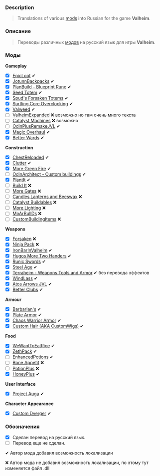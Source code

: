 ### Description

> Translations of various [mods](https://www.nexusmods.com/valheim/) into Russian for the game **Valheim**. 

### Описание
> Переводы различных [модов](https://www.nexusmods.com/valheim/) на русский язык для игры **Valheim**.

### Моды

**Gameplay**
 - [X] [EpicLoot](https://www.nexusmods.com/valheim/mods/387) ✔
 - [X] [JotunnBackpacks](https://www.nexusmods.com/valheim/mods/1416) ✔
 - [X] [PlanBuild - Blueprint Rune](https://www.nexusmods.com/valheim/mods/1125) ✔
 - [X] [Seed Totem](https://www.nexusmods.com/valheim/mods/876) ✔
 - [X] [Spud's Forsaken Totems](https://www.nexusmods.com/valheim/mods/715) ✔
 - [X] [Surtling Core Overclocking](https://www.nexusmods.com/valheim/mods/909) ✔
 - [X] [Valweed](https://www.nexusmods.com/valheim/mods/1023) ✔
 - [ ] [ValheimExpanded](https://www.nexusmods.com/valheim/mods/1154) ❌ возможно но там очень много текста
 - [ ] [Catalyst Machines](https://www.nexusmods.com/valheim/mods/1306) ❌ возможно
 - [ ] [OdinPlusRemakeJVL](https://github.com/Digitalroot-Valheim/OdinPlusRemakeJVL) ✔
 - [X] [Magic Overhaul](https://www.nexusmods.com/valheim/mods/1418) ✔
 - [X] [Better Wards](https://www.nexusmods.com/valheim/mods/402) ✔

**Construction**
 - [X] [ChestReloaded](https://www.nexusmods.com/valheim/mods/653) ✔
 - [X] [Clutter](https://www.nexusmods.com/valheim/mods/1350) ✔
 - [X] [More Green Fire](https://www.nexusmods.com/valheim/mods/1352) ✔
 - [ ] [OdinArchitect - Custom buildings](https://www.nexusmods.com/valheim/mods/1174) ✔
 - [X] [PlantIt](https://www.nexusmods.com/valheim/mods/1251) ✔
 - [ ] [Build It](https://www.nexusmods.com/valheim/mods/1385) ❌
 - [ ] [More Gates](https://www.nexusmods.com/valheim/mods/1087) ❌
 - [ ] [Candles Lanterns and Beeswax](https://www.nexusmods.com/valheim/mods/1226) ❌
 - [ ] [Catalyst Buildables](https://www.nexusmods.com/valheim/mods/1335) ❌
 - [ ] [More Lighting](https://www.nexusmods.com/valheim/mods/1214) ❌
 - [ ] [MoArBuIlDs](https://valheim.thunderstore.io/package/OdinPlus/MoArBuIlDs/) ❌
 - [ ] [CustomBuildingItems](https://https://valheim.thunderstore.io/package/Smallo/CustomBuildingItems/) ❌

**Weapons**
 - [X] [Forsaken](https://www.nexusmods.com/valheim/mods/799) ❌
 - [X] [Ninja Pack](https://www.nexusmods.com/valheim/mods/1182) ❌
 - [X] [IronBarInValheim](https://www.nexusmods.com/valheim/mods/1196) ✔
 - [X] [Hugos More Two Handers](https://www.nexusmods.com/valheim/mods/1189) ✔
 - [X] [Runic Swords](https://www.nexusmods.com/valheim/mods/1179) ✔
 - [X] [Steel Age](https://www.nexusmods.com/valheim/mods/1143) ✔
 - [X] [Terraheim - Weapons Tools and Armor](https://www.nexusmods.com/valheim/mods/803) ✔ без перевода эффектов
 - [X] [WindLass](https://www.nexusmods.com/valheim/mods/1209) ✔
 - [X] [Atos Arrows JVL](https://www.nexusmods.com/valheim/mods/1301) ✔
 - [X] [Better Clubs](https://www.nexusmods.com/valheim/mods/1288) ✔

**Armour**
 - [X] [Barbarian's](https://www.nexusmods.com/valheim/mods/640) ✔
 - [X] [Plate Armor](https://www.nexusmods.com/valheim/mods/567) ✔
 - [X] [Chaos Warrior Armor](https://www.nexusmods.com/valheim/mods/1215) ✔
 - [X] [Custom Hair (AKA CustomWigs)](https://www.nexusmods.com/valheim/mods/1236) ✔

**Food**
 - [X] [WeWantToEatRice](https://www.nexusmods.com/valheim/mods/1225) ✔
 - [X] [ZethPack](https://www.nexusmods.com/valheim/mods/1242) ✔
 - [ ] [EnhancedPotions](https://valheim.thunderstore.io/package/hbocao/EnhancedPotions/) ✔
 - [ ] [Bone Appetit](https://www.nexusmods.com/valheim/mods/1250) ❌
 - [ ] [PotionPlus](https://valheim.thunderstore.io/package/OdinPlus/PotionPlus/) ❌
 - [X] [HoneyPlus](https://valheim.thunderstore.io/package/OhhLoz/HoneyPlus/) ✔

**User Interface**
 - [X] [Project Auga](https://www.nexusmods.com/valheim/mods/1413) ✔

**Character Appearance**
 - [X] [Custom Dverger](https://www.nexusmods.com/valheim/mods/1351) ✔


### Обозначения

- [X] Сделан перевод на русский язык.
- [ ] Перевод еще не сделан.

 ✔ Автор мода добавил возможность локализации
 
 ❌ Автор мода не добавил возможность локализации, по этому тут изменяется файл .dll
